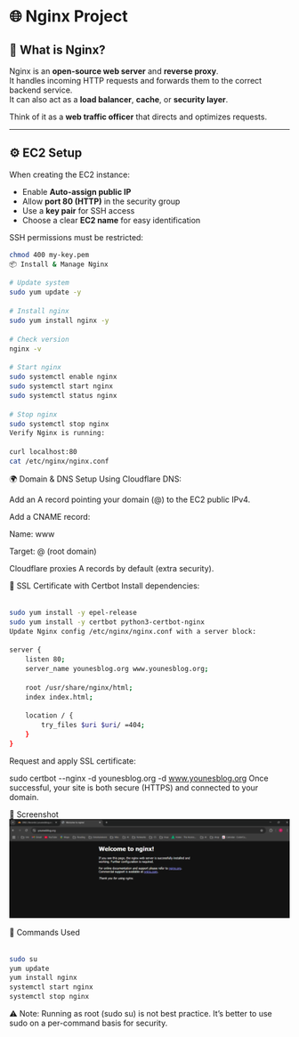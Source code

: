 # 🌐 Nginx Project

## 🚀 What is Nginx?
Nginx is an **open-source web server** and **reverse proxy**.  
It handles incoming HTTP requests and forwards them to the correct backend service.  
It can also act as a **load balancer**, **cache**, or **security layer**.  

Think of it as a **web traffic officer** that directs and optimizes requests.  

---

## ⚙️ EC2 Setup
When creating the EC2 instance:
- Enable **Auto-assign public IP**
- Allow **port 80 (HTTP)** in the security group
- Use a **key pair** for SSH access
- Choose a clear **EC2 name** for easy identification

SSH permissions must be restricted:  
```bash
chmod 400 my-key.pem
📦 Install & Manage Nginx

# Update system
sudo yum update -y

# Install nginx
sudo yum install nginx -y

# Check version
nginx -v

# Start nginx
sudo systemctl enable nginx
sudo systemctl start nginx
sudo systemctl status nginx

# Stop nginx
sudo systemctl stop nginx
Verify Nginx is running:

curl localhost:80
cat /etc/nginx/nginx.conf
```


🌍 Domain & DNS Setup
Using Cloudflare DNS:

Add an A record pointing your domain (@) to the EC2 public IPv4.

Add a CNAME record:

Name: www

Target: @ (root domain)

Cloudflare proxies A records by default (extra security).

🔐 SSL Certificate with Certbot
Install dependencies:
```bash

sudo yum install -y epel-release
sudo yum install -y certbot python3-certbot-nginx
Update Nginx config /etc/nginx/nginx.conf with a server block:

server {
    listen 80;
    server_name younesblog.org www.younesblog.org;

    root /usr/share/nginx/html;
    index index.html;

    location / {
        try_files $uri $uri/ =404;
    }
}
```
Request and apply SSL certificate:

sudo certbot --nginx -d younesblog.org -d www.younesblog.org
Once successful, your site is both secure (HTTPS) and connected to your domain.

📸 Screenshot
<img src="./images/full-screen.png" alt="setup" width="600">


🧾 Commands Used
```bash

sudo su
yum update
yum install nginx
systemctl start nginx
systemctl stop nginx
```

⚠️ Note: Running as root (sudo su) is not best practice.
It’s better to use sudo on a per-command basis for security.